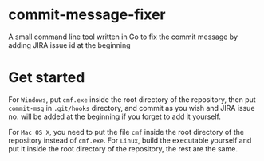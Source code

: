 # commit-message-fixer
A small command line tool written in Go to fix the commit message by adding JIRA issue id at the beginning

# Get started #
For `Windows`, put `cmf.exe` inside the root directory of the repository, then put `commit-msg` in `.git/hooks` directory, and commit as you wish and JIRA issue no. will be added at the beginning if you forget to add it yourself. 

For `Mac OS X`, you need to put the file `cmf` inside the root directory of the repository instead of `cmf.exe`. For `Linux`, build the executable yourself and put it inside the root directory of the repository, the rest are the same.  
